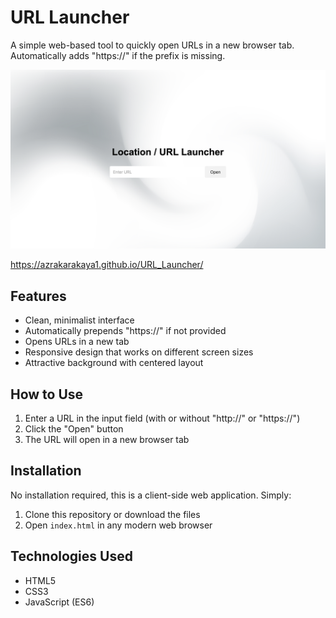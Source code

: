# URL Launcher

A simple web-based tool to quickly open URLs in a new browser tab. Automatically adds "https://" if the prefix is missing.

![URL Launcher Preview](screenshot.png)

https://azrakarakaya1.github.io/URL_Launcher/

## Features

- Clean, minimalist interface
- Automatically prepends "https://" if not provided
- Opens URLs in a new tab
- Responsive design that works on different screen sizes
- Attractive background with centered layout

## How to Use

1. Enter a URL in the input field (with or without "http://" or "https://")
2. Click the "Open" button
3. The URL will open in a new browser tab

## Installation

No installation required, this is a client-side web application. Simply:

1. Clone this repository or download the files
2. Open `index.html` in any modern web browser

## Technologies Used

- HTML5
- CSS3
- JavaScript (ES6)
